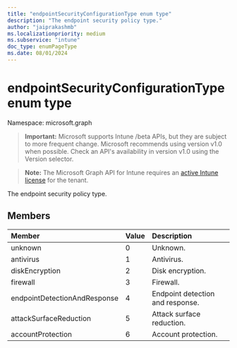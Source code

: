 ```yaml
---
title: "endpointSecurityConfigurationType enum type"
description: "The endpoint security policy type."
author: "jaiprakashmb"
ms.localizationpriority: medium
ms.subservice: "intune"
doc_type: enumPageType
ms.date: 08/01/2024
---
```


# endpointSecurityConfigurationType enum type

Namespace: microsoft.graph

> **Important:** Microsoft supports Intune /beta APIs, but they are subject to more frequent change. Microsoft recommends using version v1.0 when possible. Check an API's availability in version v1.0 using the Version selector.

> **Note:** The Microsoft Graph API for Intune requires an [active Intune license](https://go.microsoft.com/fwlink/?linkid=839381) for the tenant.

The endpoint security policy type.

## Members
|Member|Value|Description|
|:---|:---|:---|
|unknown|0|Unknown.|
|antivirus|1|Antivirus.|
|diskEncryption|2|Disk encryption.|
|firewall|3|Firewall.|
|endpointDetectionAndResponse|4|Endpoint detection and response.|
|attackSurfaceReduction|5|Attack surface reduction.|
|accountProtection|6|Account protection.|